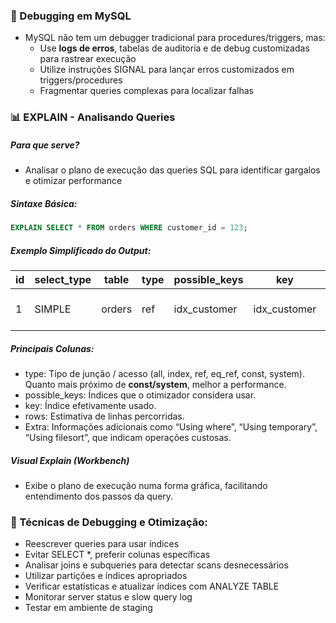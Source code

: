 ### **🐞 Debugging em MySQL**

- MySQL não tem um debugger tradicional para procedures/triggers, mas:
    - Use **logs de erros**, tabelas de auditoria e de debug customizadas para rastrear execução
    - Utilize instruções SIGNAL para lançar erros customizados em triggers/procedures
    - Fragmentar queries complexas para localizar falhas

### **📊 EXPLAIN - Analisando Queries**

##### **Para que serve?**

- Analisar o plano de execução das queries SQL para identificar gargalos e otimizar performance

##### **Sintaxe Básica:**

```sql
EXPLAIN SELECT * FROM orders WHERE customer_id = 123;
```

##### **Exemplo Simplificado do Output:**

|id|select_type|table|type|possible_keys|key|rows|Extra|
|---|---|---|---|---|---|---|---|
|1|SIMPLE|orders|ref|idx_customer|idx_customer|10|Using index condition|

##### **Principais Colunas:**

- type: Tipo de junção / acesso (all, index, ref, eq_ref, const, system). Quanto mais próximo de **const/system**, melhor a performance.
- possible_keys: Índices que o otimizador considera usar.
- key: Índice efetivamente usado.
- rows: Estimativa de linhas percorridas.
- Extra: Informações adicionais como “Using where”, “Using temporary”, “Using filesort”, que indicam operações custosas.

##### **Visual Explain (Workbench)**

- Exibe o plano de execução numa forma gráfica, facilitando entendimento dos passos da query.

### **🔧 Técnicas de Debugging e Otimização:**

- Reescrever queries para usar índices
- Evitar SELECT *, preferir colunas específicas
- Analisar joins e subqueries para detectar scans desnecessários
- Utilizar partições e índices apropriados
- Verificar estatísticas e atualizar índices com ANALYZE TABLE
- Monitorar server status e slow query log
- Testar em ambiente de staging